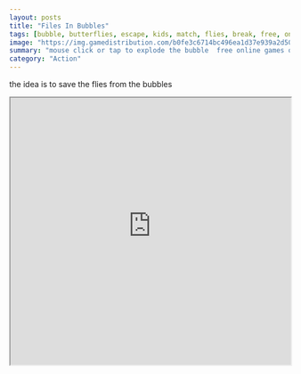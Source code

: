```yaml
---
layout: posts
title: "Files In Bubbles"
tags: [bubble, butterflies, escape, kids, match, flies, break, free, online, games, oyna, game, free, games, play, play, games]
image: "https://img.gamedistribution.com/b0fe3c6714bc496ea1d37e939a2d504c.jpg"
summary: "mouse click or tap to explode the bubble  free online games oyna game free games play play games"
category: "Action"
---
```


the idea is to save the flies from the bubbles

<iframe width="100%" height="480px;" src="https://html5.gamedistribution.com/b0fe3c6714bc496ea1d37e939a2d504c/"></iframe>